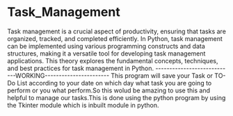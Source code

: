 # Task_Management
Task management is a crucial aspect of productivity, ensuring that tasks are organized, tracked, and completed efficiently. In Python, task management can be implemented using various programming constructs and data structures, making it a versatile tool for developing task management applications. This theory explores the fundamental concepts, techniques, and best practices for task management in Python.
----------------------------WORKING-----------------------
This program will save your Task or TO-Do List according to your date on which day what task you are going to perform or you what perform.So this wolud be amazing to use this and helpful to manage our tasks.This is done using the python program by using the Tkinter module which is inbuilt module in python.
